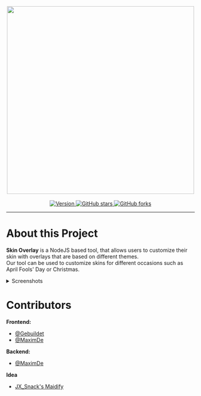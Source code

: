 <div align="center">
  <img src="https://github.com/ToiletDevelopment/Skin-Overlay/assets/77403194/d774ce1f-4166-49e9-887a-56d13d0da432" width="500px"">
</div>
<br>
<div align="center">
    <a href="https://github.com/ToiletDevelopment/Skin-Overlay/blob/main/LICENSE.md">
      <img src="https://img.shields.io/badge/LICENSE-CC02CC" alt="Version">
    </a>
      <a href="https://github.com/ToiletDevelopment/Skin-Overlay/stargazers">
            <img alt="GitHub stars" src="https://img.shields.io/github/stars/ToiletDevelopment/Skin-Overlay">
      </a>
        <a href="https://github.com/ToiletDevelopment/Skin-Overlay/forks">
              <img alt="GitHub forks" src="https://img.shields.io/github/forks/ToiletDevelopment/Skin-Overlay">
        </a>
</div>

---

# About this Project
**Skin Overlay** is a NodeJS based tool, that allows users to customize their skin with overlays that are based on different themes.  
Our tool can be used to customize skins for different occasions such as April Fools' Day or Christmas.

<details>
<summary>Screenshots</summary>
<img src="https://github.com/ToiletDevelopment/Skin-Overlay/assets/114857048/82607190-2cab-4a11-9980-813d73cf5f10">
</details>

# Contributors
**Frontend:**
- [@Gebuildet](https://github.com/gebuildet)
- [@MaximDe](https://github.com/max1mde)
  
**Backend:**
- [@MaximDe](https://github.com/max1mde)

**Idea**
- [JX_Snack's Maidify](https://link.snackbag.net/maidify)
